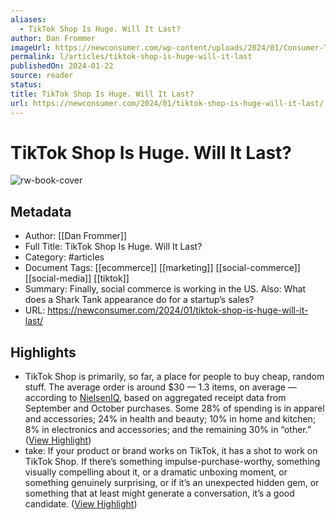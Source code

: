 ```yaml
---
aliases:
  - TikTok Shop Is Huge. Will It Last?
author: Dan Frommer
imageUrl: https://newconsumer.com/wp-content/uploads/2024/01/Consumer-Trends-2024-Chart.057-1200x675.png
permalink: l/articles/tiktok-shop-is-huge-will-it-last
publishedOn: 2024-01-22
source: reader
status: 
title: TikTok Shop Is Huge. Will It Last?
url: https://newconsumer.com/2024/01/tiktok-shop-is-huge-will-it-last/
---
```

# TikTok Shop Is Huge. Will It Last?

![rw-book-cover](https://newconsumer.com/wp-content/uploads/2024/01/Consumer-Trends-2024-Chart.057-1200x675.png)

## Metadata

- Author: [[Dan Frommer]]
- Full Title: TikTok Shop Is Huge. Will It Last?
- Category: #articles
- Document Tags: [[ecommerce]] [[marketing]] [[social-commerce]] [[social-media]] [[tiktok]]
- Summary: Finally, social commerce is working in the US. Also: What does a Shark Tank appearance do for a startup’s sales?
- URL: https://newconsumer.com/2024/01/tiktok-shop-is-huge-will-it-last/

## Highlights

- TikTok Shop is primarily, so far, a place for people to buy cheap, random stuff. The average order is around $30 — 1.3 items, on average — according to [NielsenIQ](https://nielseniq.com/global/en/), based on aggregated receipt data from September and October purchases. Some 28% of spending is in apparel and accessories; 24% in health and beauty; 10% in home and kitchen; 8% in electronics and accessories; and the remaining 30% in “other.” ([View Highlight](https://read.readwise.io/read/01hxv2tqwfg89wfrhy27zyqxa2))
- take: If your product or brand works on TikTok, it has a shot to work on TikTok Shop. If there’s something impulse-purchase-worthy, something visually compelling about it, or a dramatic unboxing moment, or something genuinely surprising, or if it’s an unexpected hidden gem, or something that at least might generate a conversation, it’s a good candidate. ([View Highlight](https://read.readwise.io/read/01hxv2w42w0z4jatndks6bj0ay))
